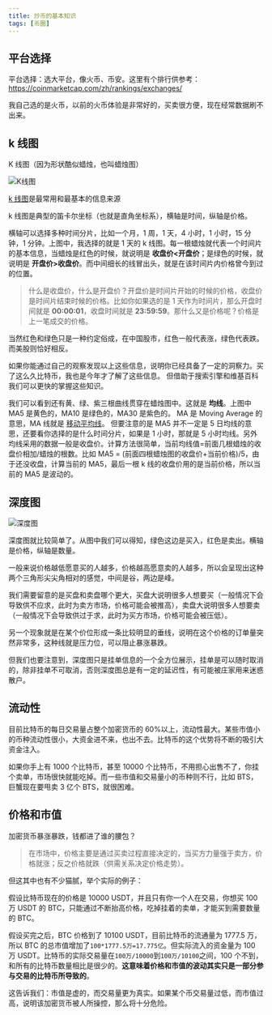 ```yaml
---
title: 炒币的基本知识
tags: [币圈]
---
```


## 平台选择

平台选择：选大平台，像火币、币安。这里有个排行供参考：https://coinmarketcap.com/zh/rankings/exchanges/

我自己选的是火币，以前的火币体验是非常好的，买卖很方便，现在经常数据刷不出来。

<!--more-->

## k 线图

K 线图（因为形状酷似蜡烛，也叫蜡烛图）

![K线图](https://i.loli.net/2019/07/10/5d2541b86cbe121624.png)

[k 线图](https://zh.wikipedia.org/wiki/K%E7%BA%BF)是最常用和最基本的信息来源

k 线图是典型的笛卡尔坐标（也就是直角坐标系），横轴是时间，纵轴是价格。

横轴可以选择多种时间分片，比如一个月，1 周，1 天，4 小时，1 小时，15 分钟，1 分钟。上图中，我选择的就是 1 天的 k 线图。每一根蜡烛就代表一个时间片的基本信息，当蜡烛是红色的时候，就说明是 **收盘价<开盘价**；是绿色的时候，就说明是 **开盘价>收盘价**。而中间细长的线冒出头，就是在该时间片内价格曾今到过的位置。

> 什么是收盘价，什么是开盘价？开盘价是时间片开始的时候的价格，收盘价是时间片结束时候的价格。比如你如果选的是 1 天作为时间片，那么开盘时间就是 **00:00:01**，收盘时间就是 **23:59:59**。那什么又是价格呢？价格是上一笔成交的价格。

当然红色和绿色只是一种约定俗成，在中国股市，红色一般代表涨，绿色代表跌。而美股则恰好相反。

如果你能通过自己的观察发现以上这些信息，说明你已经具备了一定的洞察力。买了这么久比特币，我也是今年才了解了这些信息。 但借助于搜索引擎和维基百科我们可以更快的掌握这些知识。

我们可以看到还有黄、绿、紫三根曲线贯穿在蜡烛图中。这就是 **均线**。上图中 MA5 是黄色的，MA10 是绿色的，MA30 是紫色的。 MA 是 Moving Average 的意思，MA 线就是 [移动平均线](https://zh.wikipedia.org/wiki/%E7%A7%BB%E5%8B%95%E5%B9%B3%E5%9D%87)。 但要注意的是 MA5 并不一定是 5 日均线的意思，还要看你选择的是什么时间分片，如果是 1 小时，那就是 5 小时均线。另外均线采用的数据一般是收盘价。计算方法很简单，当前均线值=前面几根蜡烛的收盘价相加/蜡烛的根数。比如 MA5 = (前面四根蜡烛图的收盘价+当前价格)/5，由于还没收盘，计算当前的 MA5，最后一根 k 线的收盘价用的是当前价格，所以当前的 MA5 是波动的。

## 深度图

![深度图](https://i.loli.net/2019/07/10/5d25517d36cdc58042.png)

深度图就比较简单了。从图中我们可以得知，绿色这边是买入，红色是卖出。横轴是价格，纵轴是数量。

一般来说价格越低愿意买的人越多，价格越高愿意卖的人越多，所以会呈现出这种两个三角形尖尖角相对的感觉，中间是谷，两边是峰。

我们需要留意的是买盘和卖盘哪个更大，买盘大说明很多人想要买（一般情况下会导致供不应求，此时为卖方市场，价格可能会被推高），卖盘大说明很多人想要卖（一般情况下会导致供过于求，此时为买方市场，价格可能会被压低）。

另一个现象就是在某个价位形成一条比较明显的垂线，说明在这个价格的订单量突然非常多，这种线就是压力位，可以阻止暴涨暴跌。

但我们也要注意到，深度图只是挂单信息的一个全方位展示，挂单是可以随时取消的，除非挂单不可取消，否则深度图总是有一定的延迟性，有可能被庄家用来迷惑散户。

## 流动性

目前比特币的每日交易量占整个加密货币的 60%以上，流动性最大。某些市值小的币种流动性很小，大资金进不来，也出不去。比特币的这个优势将不断的吸引大资金注入。

如果你手上有 1000 个比特币，甚至 10000 个比特币，不用担心出售不了，你挂个卖单，市场很快就能吃掉。而一些市值和交易量小的币种则不行，比如 BTS，巨蟹现在要甩卖 3 亿个 BTS，就很困难。

## 价格和市值

加密货币暴涨暴跌，钱都进了谁的腰包？

> 在市场中，价格主要是通过买卖过程直接决定的，当买方力量强于卖方，价格就涨；反之价格就跌（供需关系决定价格走势）。

但这其中也有不少猫腻，举个实际的例子：

假设比特币现在的价格是 10000 USDT，并且只有你一个人在交易，你想买 100 万 USDT 的 BTC，只能通过不断抬高价格，吃掉挂着的卖单，才能买到需要数量的 BTC。

假设买完之后，BTC 价格到了 10100 USDT，目前比特币的流通量为 1777.5 万，所以 BTC 的总市值增加了`100*1777.5万=17.775亿`。但实际流入的资金量为 100 万 USDT。比特币的实际交易量在`100万/10000`到`100万/10100`之间，100 个不到，和所有的比特币数量相比是很少的。**这意味着价格和市值的波动其实只是一部分参与交易的比特币所导致的**。

这告诉我们：市值是虚的，而交易量更为真实。如果某个币交易量过低，而市值过高，说明该加密货币被人所操控，那么将十分危险。

